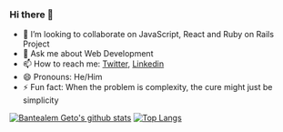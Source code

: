 ### Hi there 👋

- 👯 I’m looking to collaborate on JavaScript, React and Ruby on Rails Project
- 💬 Ask me about Web Development
- 📫 How to reach me: [Twitter](https://twitter.com/bantealemg), [Linkedin](https://www.linkedin.com/in/bantealem/)
- 😄 Pronouns: He/Him
- ⚡ Fun fact: When the problem is complexity, the cure might just be simplicity

<!--
**/Bantealem** is a ✨ _special_ ✨ repository because its `README.md` (this file) appears on your GitHub profile.

- 🤔 I’m looking for help with ...
-->

[![Bantealem Geto's github stats](https://github-readme-stats.vercel.app/api?username=Bantealem&show_icons=true&theme=radical)](https://github.com/Bantealem/github-readme-stats)  [![Top Langs](https://github-readme-stats.vercel.app/api/top-langs/?username=bantealem&show_icons=true&theme=radical&layout=compact)](https://github.com/Bantealem/github-readme-stats)

